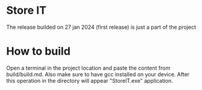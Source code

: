 # Store IT
The release builded on 27 jan 2024 (first release) is just a part of the project

# How to build

Open a terminal in the project location and paste the content from build/build.md.
Also make sure to have gcc installed on your device.
After this operation in the directory will appear "StoreIT.exe" application.
